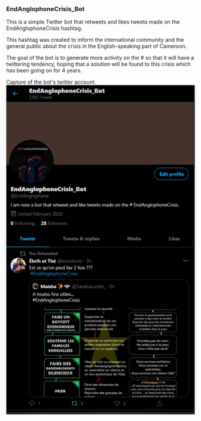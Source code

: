 ### EndAnglophoneCrisis_Bot

This is a simple Twitter bot that retweets and likes tweets made on the EndAnglophoneCrisis hashtag.

This hashtag was created to inform the international community and the general public about the crisis in the English-speaking part of Cameroon.

The goal of the bot is to generate more activity on the # so that it will have a twittering tendency, hoping that a solution will be found to this crisis which has been going on for 4 years.

Capture of the bot's twitter account.
![Capture d’écran ](https://github.com/PatrickTchoupe/EndAnglophoneCrisis_Bot/blob/main/screenshot.PNG)
